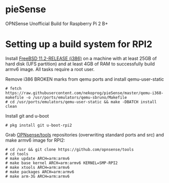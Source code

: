 pieSense
========

OPNSense Unofficial Build for Raspberry Pi 2 B+

Setting up a build system for RPI2
==================================

Install [FreeBSD 11.2-RELEASE (i386)](https://download.freebsd.org/ftp/releases/i386/i386/ISO-IMAGES/11.2/)
on a machine with at least 25GB of hard disk (UFS partition)
and at least 4GB of RAM to successfully build armv6 image.  All
tasks require a root user.

Remove i386 BROKEN marks from qemu ports and install qemu-user-static

    # fetch https://raw.githubusercontent.com/nekoprog/pieSense/master/qemu-i368-makefile -o /usr/ports/emulators/qemu-sbruno/Makefile
    # cd /usr/ports/emulators/qemu-user-static && make -DBATCH install clean
    
Install git and u-boot

    # pkg install git u-boot-rpi2
    
Grab [OPNsense/tools](https://github.com/opnsense/tools) repositories
(overwriting standard ports and src) and make armv6 image for RPI2:

    # cd /usr && git clone https://github.com/opnsense/tools
    # cd tools
    # make update ARCH=arm:armv6
    # make base kernel ARCH=arm:armv6 KERNEL=SMP-RPI2
    # make xtools ARCH=arm:armv6
    # make packages ARCH=arm:armv6
    # make arm-3G ARCH=arm:armv6
